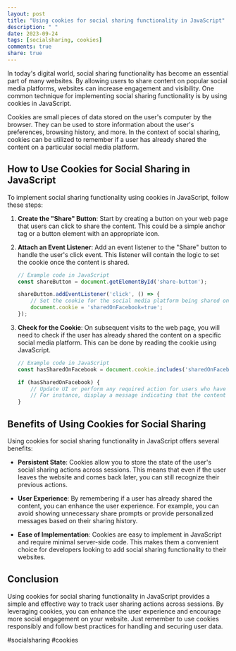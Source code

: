 ```yaml
---
layout: post
title: "Using cookies for social sharing functionality in JavaScript"
description: " "
date: 2023-09-24
tags: [socialsharing, cookies]
comments: true
share: true
---
```


In today's digital world, social sharing functionality has become an essential part of many websites. By allowing users to share content on popular social media platforms, websites can increase engagement and visibility. One common technique for implementing social sharing functionality is by using cookies in JavaScript.

Cookies are small pieces of data stored on the user's computer by the browser. They can be used to store information about the user's preferences, browsing history, and more. In the context of social sharing, cookies can be utilized to remember if a user has already shared the content on a particular social media platform.

## How to Use Cookies for Social Sharing in JavaScript

To implement social sharing functionality using cookies in JavaScript, follow these steps:

1. **Create the "Share" Button**: Start by creating a button on your web page that users can click to share the content. This could be a simple anchor tag or a button element with an appropriate icon.

2. **Attach an Event Listener**: Add an event listener to the "Share" button to handle the user's click event. This listener will contain the logic to set the cookie once the content is shared.

    ```javascript
    // Example code in JavaScript
    const shareButton = document.getElementById('share-button');
    
    shareButton.addEventListener('click', () => {
        // Set the cookie for the social media platform being shared on
        document.cookie = 'sharedOnFacebook=true';
    });
    ```

3. **Check for the Cookie**: On subsequent visits to the web page, you will need to check if the user has already shared the content on a specific social media platform. This can be done by reading the cookie using JavaScript.

    ```javascript
    // Example code in JavaScript
    const hasSharedOnFacebook = document.cookie.includes('sharedOnFacebook=true');
    
    if (hasSharedOnFacebook) {
        // Update UI or perform any required action for users who have already shared on Facebook
        // For instance, display a message indicating that the content has already been shared.
    }
    ```

## Benefits of Using Cookies for Social Sharing

Using cookies for social sharing functionality in JavaScript offers several benefits:

- **Persistent State**: Cookies allow you to store the state of the user's social sharing actions across sessions. This means that even if the user leaves the website and comes back later, you can still recognize their previous actions.

- **User Experience**: By remembering if a user has already shared the content, you can enhance the user experience. For example, you can avoid showing unnecessary share prompts or provide personalized messages based on their sharing history.

- **Ease of Implementation**: Cookies are easy to implement in JavaScript and require minimal server-side code. This makes them a convenient choice for developers looking to add social sharing functionality to their websites.

## Conclusion

Using cookies for social sharing functionality in JavaScript provides a simple and effective way to track user sharing actions across sessions. By leveraging cookies, you can enhance the user experience and encourage more social engagement on your website. Just remember to use cookies responsibly and follow best practices for handling and securing user data.

#socialsharing #cookies